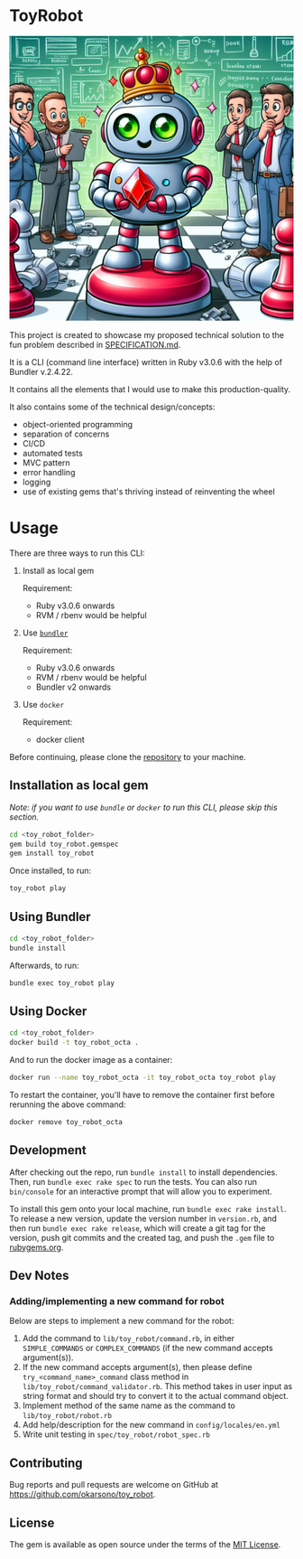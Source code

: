 # ToyRobot

![Toy Robot generated by Dall-E 3](toy_robot.jpg)

This project is created to showcase my proposed technical solution to the fun problem described in [SPECIFICATION.md](./SPECIFICATION.md).

It is a CLI (command line interface) written in Ruby v3.0.6 with the help of Bundler v.2.4.22.

It contains all the elements that I would use to make this production-quality.

It also contains some of the technical design/concepts:

* object-oriented programming
* separation of concerns
* CI/CD
* automated tests
* MVC pattern
* error handling
* logging
* use of existing gems that's thriving instead of reinventing the wheel


# Usage

There are three ways to run this CLI:

1. Install as local gem

   Requirement:

   * Ruby v3.0.6 onwards
   * RVM / rbenv would be helpful

2. Use [`bundler`](https://bundler.io/)

    Requirement:

    * Ruby v3.0.6 onwards
    * RVM / rbenv would be helpful
    * Bundler v2 onwards

3. Use `docker`

    Requirement:

    * docker client

Before continuing, please clone the [repository](https://github.com/okarsono/toy_robot/) to your machine.

## Installation as local gem

*Note: if you want to use `bundle` or `docker` to run this CLI, please skip this section.*

```bash
cd <toy_robot_folder>
gem build toy_robot.gemspec
gem install toy_robot
```

Once installed, to run:

```bash
toy_robot play
```

## Using Bundler

```bash
cd <toy_robot_folder>
bundle install
```

Afterwards, to run:

```bash
bundle exec toy_robot play
```

## Using Docker

```bash
cd <toy_robot_folder>
docker build -t toy_robot_octa .
```

And to run the docker image as a container:

```bash
docker run --name toy_robot_octa -it toy_robot_octa toy_robot play
```

To restart the container, you'll have to remove the container first before rerunning the above command:

```bash
docker remove toy_robot_octa
```

## Development

After checking out the repo, run `bundle install` to install dependencies. Then, run `bundle exec rake spec` to run the tests. You can also run `bin/console` for an interactive prompt that will allow you to experiment.

To install this gem onto your local machine, run `bundle exec rake install`. To release a new version, update the version number in `version.rb`, and then run `bundle exec rake release`, which will create a git tag for the version, push git commits and the created tag, and push the `.gem` file to [rubygems.org](https://rubygems.org).

## Dev Notes

### Adding/implementing a new command for robot

Below are steps to implement a new command for the robot:

1. Add the command to `lib/toy_robot/command.rb`, in either `SIMPLE_COMMANDS` or `COMPLEX_COMMANDS` (if the new command accepts argument(s)).
2. If the new command accepts argument(s), then please define `try_<command_name>_command` class method in `lib/toy_robot/command_validator.rb`. This method takes in user input as string format and should try to convert it to the actual command object.
3. Implement method of the same name as the command to `lib/toy_robot/robot.rb`
4. Add help/description for the new command in `config/locales/en.yml`
5. Write unit testing in `spec/toy_robot/robot_spec.rb`

## Contributing

Bug reports and pull requests are welcome on GitHub at https://github.com/okarsono/toy_robot.

## License

The gem is available as open source under the terms of the [MIT License](https://opensource.org/licenses/MIT).
